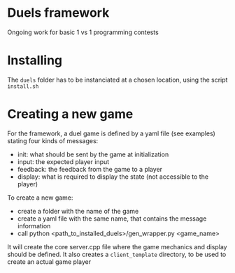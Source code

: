 # Duels framework

Ongoing work for basic 1 vs 1 programming contests

# Installing

The `duels` folder has to be instanciated at a chosen location, using the script `install.sh`

# Creating a new game

For the framework, a duel game is defined by a yaml file (see examples) stating four kinds of messages:
- init: what should be sent by the game at initialization
- input: the expected player input
- feedback: the feedback from the game to a player
- display: what is required to display the state (not accessible to the player)

To create a new game:
- create a folder with the name of the game
- create a yaml file with the same name, that contains the message information
- call python <path_to_installed_duels>/gen_wrapper.py <game_name>

It will create the core server.cpp file where the game mechanics and display should be defined. 
It also creates a `client_template` directory, to be used to create an actual game player

